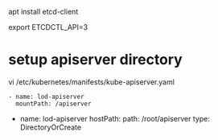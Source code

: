 apt install etcd-client

export ETCDCTL_API=3



# setup apiserver directory

vi /etc/kubernetes/manifests/kube-apiserver.yaml 

    - name: lod-apiserver
      mountPath: /apiserver

  - name: lod-apiserver
    hostPath:
      path: /root/apiserver
      type: DirectoryOrCreate

